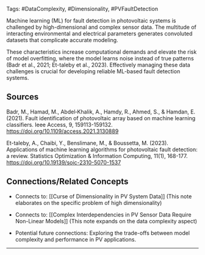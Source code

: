Tags: #DataComplexity, #Dimensionality, #PVFaultDetection

Machine learning (ML) for fault detection in photovoltaic systems is challenged by high-dimensional and complex sensor data. 
The multitude of interacting environmental and electrical parameters generates convoluted datasets that complicate accurate modeling.

These characteristics increase computational demands and elevate the risk of model overfitting, where the model learns noise instead of true patterns (Badr et al., 2021; Et-taleby et al., 2023). 
Effectively managing these data challenges is crucial for developing reliable ML-based fault detection systems.

## Sources

Badr, M., Hamad, M., Abdel‐Khalik, A., Hamdy, R., Ahmed, S., & Hamdan, E. (2021). Fault identification of photovoltaic array based on machine learning classifiers. Ieee Access, 9, 159113-159132. https://doi.org/10.1109/access.2021.3130889

Et-taleby, A., Chaibi, Y., Benslimane, M., & Boussetta, M. (2023). Applications of machine learning algorithms for photovoltaic fault detection: a review. Statistics Optimization & Information Computing, 11(1), 168-177. https://doi.org/10.19139/soic-2310-5070-1537

## Connections/Related Concepts

- Connects to: [[Curse of Dimensionality in PV System Data]] (This note elaborates on the specific problem of high dimensionality)
    
- Connects to: [[Complex Interdependencies in PV Sensor Data Require Non-Linear Models]] (This note expands on the data complexity aspect)
    
- Potential future connections: Exploring the trade-offs between model complexity and performance in PV applications.
    

---